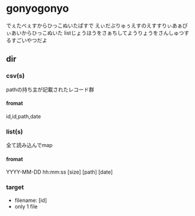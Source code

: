 # gonyogonyo

でぇたべぇすからひっこぬいたぱすで
えぃだぶりゅぅえすのえすすりぃあぁぴぃあいからひっこぬいた
listじょうほうをさぁちしてようりょうをさんしゅつするすごいやつだよ

## dir
### csv(s)
pathの持ち主が記載されたレコード群
#### fromat
id,id,path,date

### list(s)
全て読み込んでmap
#### fromat
YYYY-MM-DD hh:mm:ss       [size] [path] [date]

### target
- filename: [id]
- only 1 file
